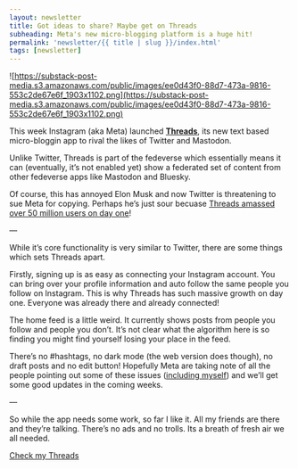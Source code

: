 ```yaml
---
layout: newsletter
title: Got ideas to share? Maybe get on Threads
subheading: Meta's new micro-blogging platform is a huge hit!
permalink: 'newsletter/{{ title | slug }}/index.html'
tags: [newsletter]
---
```


![https://substack-post-media.s3.amazonaws.com/public/images/ee0d43f0-88d7-473a-9816-553c2de67e6f_1903x1102.png](https://substack-post-media.s3.amazonaws.com/public/images/ee0d43f0-88d7-473a-9816-553c2de67e6f_1903x1102.png)

This week Instagram (aka Meta) launched **[Threads](https://www.threads.net/)**, its new text based micro-bloggin app to rival the likes of Twitter and Mastodon.

Unlike Twitter, Threads is part of the fedeverse which essentially means it can (eventually, it’s not enabled yet) show a federated set of content from other fedeverse apps like Mastodon and Bluesky.

Of course, this has annoyed Elon Musk and now Twitter is threatening to sue Meta for copying. Perhaps he’s just sour becuase [Threads amassed over 50 million users on day one](https://www.dailymail.co.uk/news/article-12274225/Threads-reaches-50million-users-Twitter-makes-copycat-claim.html)!

—

While it’s core functionality is very similar to Twitter, there are some things which sets Threads apart.

Firstly, signing up is as easy as connecting your Instagram account. You can bring over your profile information and auto follow the same people you follow on Instagram. This is why Threads has such massive growth on day one. Everyone was already there and already connected!

The home feed is a little weird. It currently shows posts from people you follow and people you don’t. It’s not clear what the algorithm here is so finding you might find yourself losing your place in the feed.

There’s no #hashtags, no dark mode (the web version does though), no draft posts and no edit button! Hopefully Meta are taking note of all the people pointing out some of these issues ([including myself](https://www.threads.net/t/CuXk-x3MHLl)) and we’ll get some good updates in the coming weeks.

—

So while the app needs some work, so far I like it. All my friends are there and they’re talking. There’s no ads and no trolls. Its a breath of fresh air we all needed.

[Check my Threads](https://www.threads.net/@ajaykarwal)
